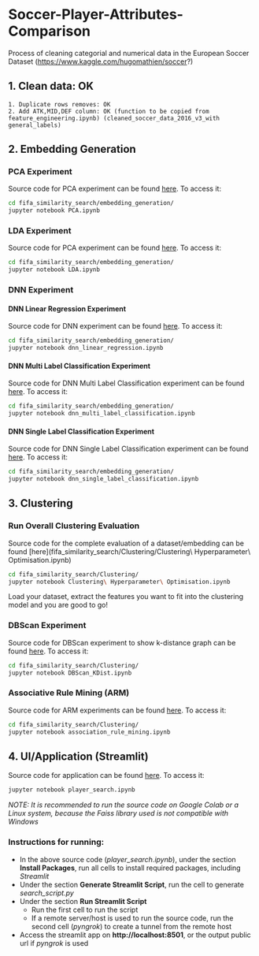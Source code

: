 # Soccer-Player-Attributes-Comparison
Process of cleaning categorial and numerical data in the European Soccer Dataset (https://www.kaggle.com/hugomathien/soccer?)

## 1. Clean data: OK 
	1. Duplicate rows removes: OK
	2. Add ATK,MID,DEF column: OK (function to be copied from feature_engineering.ipynb) (cleaned_soccer_data_2016_v3_with general_labels)

## 2. Embedding Generation
### PCA Experiment
Source code for PCA experiment can be found [here](fifa_similarity_search/embedding_generation/PCA.ipynb). To access it:
```bash
cd fifa_similarity_search/embedding_generation/
jupyter notebook PCA.ipynb
```
### LDA Experiment
Source code for PCA experiment can be found [here](fifa_similarity_search/embedding_generation/LDA.ipynb). To access it:
```bash
cd fifa_similarity_search/embedding_generation/
jupyter notebook LDA.ipynb
```

### DNN Experiment
#### DNN Linear Regression Experiment
Source code for DNN experiment can be found [here](fifa_similarity_search/embedding_generation/dnn_linear_regression.ipynb). To access it:
```bash
cd fifa_similarity_search/embedding_generation/
jupyter notebook dnn_linear_regression.ipynb
```
#### DNN Multi Label Classification Experiment
Source code for DNN Multi Label Classification experiment can be found [here](fifa_similarity_search/embedding_generation/dnn_multi_label_classification.ipynb). To access it:
```bash
cd fifa_similarity_search/embedding_generation/
jupyter notebook dnn_multi_label_classification.ipynb
```
#### DNN Single Label Classification Experiment
Source code for DNN Single Label Classification experiment can be found [here](fifa_similarity_search/embedding_generation/dnn_single_label_classification.ipynb). To access it:
```bash
cd fifa_similarity_search/embedding_generation/
jupyter notebook dnn_single_label_classification.ipynb
```

## 3. Clustering

### Run Overall Clustering Evaluation
Source code for the complete evaluation of a dataset/embedding can be found [here](fifa_similarity_search/Clustering/Clustering\ Hyperparameter\ Optimisation.ipynb)
```bash
cd fifa_similarity_search/Clustering/
jupyter notebook Clustering\ Hyperparameter\ Optimisation.ipynb
```
Load your dataset, extract the features you want to fit into the clustering model and you are good to go!

### DBScan Experiment
Source code for DBScan experiment to show k-distance graph can be found [here](fifa_similarity_search/Clustering/DBScan_KDist.ipynb). To access it:
```bash
cd fifa_similarity_search/Clustering/
jupyter notebook DBScan_KDist.ipynb
```

### Associative Rule Mining (ARM)
Source code for ARM experiments can be found [here](fifa_similarity_search/Clustering/association_rule_mining.ipynb). To access it:
```bash
cd fifa_similarity_search/Clustering/
jupyter notebook association_rule_mining.ipynb
```

## 4. UI/Application (Streamlit)
Source code for application can be found [here](streamlit_app/player_search.ipynb). To access it:
```bash
jupyter notebook player_search.ipynb
```
*NOTE: It is recommended to run the source code on Google Colab or a Linux system, because the Faiss library used is not compatible with Windows*
### Instructions for running:
- In the above source code (*player_search.ipynb*), under the section __Install Packages__, run all cells to install required packages, including *Streamlit*
- Under the section __Generate Streamlit Script__, run the cell to generate *search_script.py*
- Under the section __Run Streamlit Script__
  - Run the first cell to run the script
  - If a remote server/host is used to run the source code, run the second cell (*pyngrok*) to create a tunnel from the remote host
- Access the streamlit app on **http://localhost:8501**, or the output public url if *pyngrok* is used
